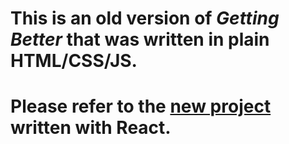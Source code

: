 # This is an old version of *Getting Better* that was written in plain HTML/CSS/JS.

# Please refer to the [new project](https://github.com/tysonjlee/getting-better-react) written with React.
